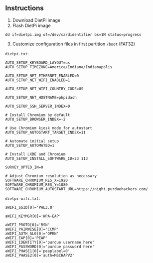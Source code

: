 ## Instructions

1. Download DietPi image
2. Flash DietPi image

```
dd if=dietpi.img of=/dev/cardidentifier bs=1M status=progress
```

3. Customize configuration files in first partition `/boot` (FAT32)

`dietpi.txt`:

```
AUTO_SETUP_KEYBOARD_LAYOUT=us
AUTO_SETUP_TIMEZONE=America/Indiana/Indianapolis

AUTO_SETUP_NET_ETHERNET_ENABLED=0
AUTO_SETUP_NET_WIFI_ENABLED=1

AUTO_SETUP_NET_WIFI_COUNTRY_CODE=US

AUTO_SETUP_NET_HOSTNAME=phpidash

AUTO_SETUP_SSH_SERVER_INDEX=0

# Install Chromium by default
AUTO_SETUP_BROWSER_INDEX=-2

# Use Chromium kiosk mode for autostart
AUTO_SETUP_AUTOSTART_TARGET_INDEX=11

# Automate initial setup
AUTO_SETUP_AUTOMATED=1

# Install LXDE and Chromium
AUTO_SETUP_INSTALL_SOFTWARE_ID=23 113

SURVEY_OPTED_IN=0

# Adjust Chromium resolution as necessary
SOFTWARE_CHROMIUM_RES_X=1920
SOFTWARE_CHROMIUM_RES_Y=1080
SOFTWARE_CHROMIUM_AUTOSTART_URL=https://night.purduehackers.com/
```

`dietpi-wifi.txt`:

```
aWIFI_SSID[0]='PAL3.0'

aWIFI_KEYMGR[0]='WPA-EAP'

aWIFI_PROTO[0]='RSN'
aWIFI_PAIRWISE[0]='CCMP'
aWIFI_AUTH_ALG[0]='OPEN'
aWIFI_EAP[0]='PEAP'
aWIFI_IDENTITY[0]='purdue username here'
aWIFI_PASSWORD[0]='purdue password here'
aWIFI_PHASE1[0]='peaplabel=0'
aWIFI_PHASE2[0]='auth=MSCHAPV2'
```